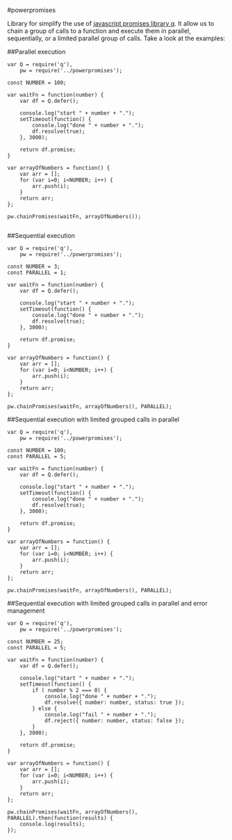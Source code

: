 #powerpromises

Library for simplify the use of [javascript promises library q](http://documentup.com/kriskowal/q/). It allow us to chain a group of calls to a function and execute them in parallel, sequentially, or a limited parallel group of calls. Take a look at the examples:

##Parallel execution

```
var Q = require('q'),
    pw = require('../powerpromises');

const NUMBER = 100;

var waitFn = function(number) {
    var df = Q.defer();

    console.log("start " + number + ".");
    setTimeout(function() {
        console.log("done " + number + ".");
        df.resolve(true);
    }, 3000);

    return df.promise;
}

var arrayOfNumbers = function() {
    var arr = [];
    for (var i=0; i<NUMBER; i++) {
        arr.push(i);
    }
    return arr;
};

pw.chainPromises(waitFn, arrayOfNumbers());


```

##Sequential execution

```
var Q = require('q'),
    pw = require('../powerpromises');

const NUMBER = 3;
const PARALLEL = 1;

var waitFn = function(number) {
    var df = Q.defer();

    console.log("start " + number + ".");
    setTimeout(function() {
        console.log("done " + number + ".");
        df.resolve(true);
    }, 3000);

    return df.promise;
}

var arrayOfNumbers = function() {
    var arr = [];
    for (var i=0; i<NUMBER; i++) {
        arr.push(i);
    }
    return arr;
};

pw.chainPromises(waitFn, arrayOfNumbers(), PARALLEL);
```

##Sequential execution with limited grouped calls in parallel

```
var Q = require('q'),
    pw = require('../powerpromises');

const NUMBER = 100;
const PARALLEL = 5;

var waitFn = function(number) {
    var df = Q.defer();

    console.log("start " + number + ".");
    setTimeout(function() {
        console.log("done " + number + ".");
        df.resolve(true);
    }, 3000);

    return df.promise;
}

var arrayOfNumbers = function() {
    var arr = [];
    for (var i=0; i<NUMBER; i++) {
        arr.push(i);
    }
    return arr;
};

pw.chainPromises(waitFn, arrayOfNumbers(), PARALLEL);
```

##Sequential execution with limited grouped calls in parallel and error management

```
var Q = require('q'),
    pw = require('../powerpromises');

const NUMBER = 25;
const PARALLEL = 5;

var waitFn = function(number) {
    var df = Q.defer();

    console.log("start " + number + ".");
    setTimeout(function() {
        if ( number % 2 === 0) {
            console.log("done " + number + ".");
            df.resolve({ number: number, status: true });
        } else {
            console.log("fail " + number + ".");
            df.reject({ number: number, status: false });
        }
    }, 3000);

    return df.promise;
}

var arrayOfNumbers = function() {
    var arr = [];
    for (var i=0; i<NUMBER; i++) {
        arr.push(i);
    }
    return arr;
};

pw.chainPromises(waitFn, arrayOfNumbers(), PARALLEL).then(function(results) {
    console.log(results);
});
```
